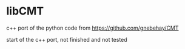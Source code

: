 libCMT
======

c++ port of the python code from https://github.com/gnebehay/CMT

start of the c++ port, not finished and not tested
